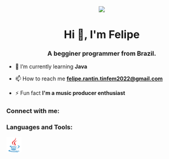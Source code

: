 <div id="header" align="center">
    <img src="https://media.giphy.com/media/4oRILGMNjVlWpbtMxJ/giphy.gif" width = "100" />
    </div>

<h1 align="center">Hi 👋, I'm Felipe</h1>
<h3 align="center">A begginer programmer from Brazil.</h3>

- 🌱 I’m currently learning **Java**

- 📫 How to reach me **felipe.rantin.tinfem2022@gmail.com**

- ⚡ Fun fact **I'm a music producer enthusiast**

<h3 align="left">Connect with me:</h3>
<p align="left">
</p>

<h3 align="left">Languages and Tools:</h3>
<p align="left"> <a href="https://www.java.com" target="_blank" rel="noreferrer"> <img src="https://raw.githubusercontent.com/devicons/devicon/master/icons/java/java-original.svg" alt="java" width="40" height="40"/> </a> </p>

